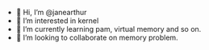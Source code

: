 - 👋 Hi, I’m @janearthur
- 👀 I’m interested in kernel
- 🌱 I’m currently learning pam, virtual memory and so on.
- 💞️ I’m looking to collaborate on memory problem.

<!---
janearthur/janearthur is a ✨ special ✨ repository because its `README.md` (this file) appears on your GitHub profile.
You can click the Preview link to take a look at your changes.
--->
